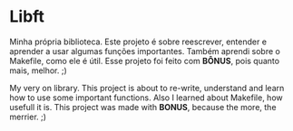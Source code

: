 # Libft

Minha própria biblioteca. Este projeto é sobre reescrever, entender e aprender a usar algumas funções importantes. Também aprendi sobre o Makefile, como ele é útil.
Esse projeto foi feito com **BÔNUS**, pois quanto mais, melhor. ;)

My very on library. This project is about to re-write, understand and learn how to use some important functions. Also I learned about Makefile, how usefull it is.
This project was made with **BONUS**, because the more, the merrier. ;)
